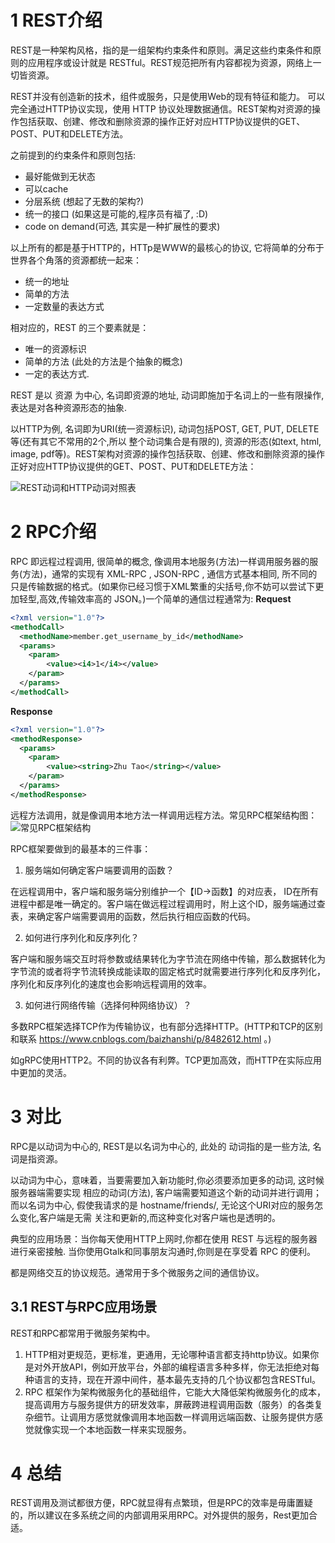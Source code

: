 # 1 REST介绍
REST是一种架构风格，指的是一组架构约束条件和原则。满足这些约束条件和原则的应用程序或设计就是 RESTful。REST规范把所有内容都视为资源，网络上一切皆资源。

REST并没有创造新的技术，组件或服务，只是使用Web的现有特征和能力。 可以完全通过HTTP协议实现，使用 HTTP 协议处理数据通信。REST架构对资源的操作包括获取、创建、修改和删除资源的操作正好对应HTTP协议提供的GET、POST、PUT和DELETE方法。

之前提到的约束条件和原则包括:
* 最好能做到无状态
* 可以cache
* 分层系统 (想起了无数的架构?)
* 统一的接口 (如果这是可能的,程序员有福了, :D)
* code on demand(可选, 其实是一种扩展性的要求)

以上所有的都是基于HTTP的，HTTp是WWW的最核心的协议, 它将简单的分布于世界各个角落的资源都统一起来：
* 统一的地址
* 简单的方法
* 一定数量的表达方式

相对应的，REST 的三个要素就是：
* 唯一的资源标识
* 简单的方法 (此处的方法是个抽象的概念)
* 一定的表达方式.

REST 是以 资源 为中心, 名词即资源的地址, 动词即施加于名词上的一些有限操作, 表达是对各种资源形态的抽象.

以HTTP为例, 名词即为URI(统一资源标识), 动词包括POST, GET, PUT, DELETE等(还有其它不常用的2个,所以 整个动词集合是有限的), 资源的形态(如text, html, image, pdf等)。REST架构对资源的操作包括获取、创建、修改和删除资源的操作正好对应HTTP协议提供的GET、POST、PUT和DELETE方法：

![REST动词和HTTP动词对照表](https://ss1.baidu.com/6ONXsjip0QIZ8tyhnq/it/u=137802124,3403121526&fm=173&app=49&f=JPEG?w=640&h=321&s=E1158F7415F84C2D0ED055CB0200A0B9)


# 2 RPC介绍
RPC 即远程过程调用, 很简单的概念, 像调用本地服务(方法)一样调用服务器的服务(方法)，通常的实现有 XML-RPC , JSON-RPC , 通信方式基本相同, 所不同的只是传输数据的格式。(如果你已经习惯于XML繁重的尖括号,你不妨可以尝试下更加轻型,高效,传输效率高的 JSON。)一个简单的通信过程通常为:
**Request**
```xml
<?xml version="1.0"?>
<methodCall>
  <methodName>member.get_username_by_id</methodName>
  <params>
    <param>
        <value><i4>1</i4></value>
    </param>
  </params>
</methodCall>
```
**Response**
```xml
<?xml version="1.0"?>
<methodResponse>
  <params>
    <param>
        <value><string>Zhu Tao</string></value>
    </param>
  </params>
</methodResponse>
```
远程方法调用，就是像调用本地方法一样调用远程方法。常见RPC框架结构图：
![常见RPC框架结构](https://ss0.baidu.com/6ONWsjip0QIZ8tyhnq/it/u=1796673822,345432463&fm=173&app=49&f=JPEG?w=640&h=384&s=D800DF141BF6448A137188C8030080B1)

RPC框架要做到的最基本的三件事：
1. 服务端如何确定客户端要调用的函数？

在远程调用中，客户端和服务端分别维护一个【ID->函数】的对应表， ID在所有进程中都是唯一确定的。客户端在做远程过程调用时，附上这个ID，服务端通过查表，来确定客户端需要调用的函数，然后执行相应函数的代码。

2. 如何进行序列化和反序列化？

客户端和服务端交互时将参数或结果转化为字节流在网络中传输，那么数据转化为字节流的或者将字节流转换成能读取的固定格式时就需要进行序列化和反序列化，序列化和反序列化的速度也会影响远程调用的效率。

3. 如何进行网络传输（选择何种网络协议）？

多数RPC框架选择TCP作为传输协议，也有部分选择HTTP。(HTTP和TCP的区别和联系  https://www.cnblogs.com/baizhanshi/p/8482612.html 。)

如gRPC使用HTTP2。不同的协议各有利弊。TCP更加高效，而HTTP在实际应用中更加的灵活。

# 3 对比
RPC是以动词为中心的, REST是以名词为中心的, 此处的 动词指的是一些方法, 名词是指资源。

以动词为中心，意味着，当要需要加入新功能时,你必须要添加更多的动词, 这时候服务器端需要实现 相应的动词(方法), 客户端需要知道这个新的动词并进行调用；而以名词为中心, 假使我请求的是 hostname/friends/, 无论这个URI对应的服务怎么变化,客户端是无需 关注和更新的,而这种变化对客户端也是透明的。

典型的应用场景：当你每天使用HTTP上网时,你都在使用 REST 与远程的服务器进行亲密接触. 当你使用Gtalk和同事朋友沟通时,你则是在享受着 RPC 的便利。

都是网络交互的协议规范。通常用于多个微服务之间的通信协议。

## 3.1 REST与RPC应用场景
REST和RPC都常用于微服务架构中。
1. HTTP相对更规范，更标准，更通用，无论哪种语言都支持http协议。如果你是对外开放API，例如开放平台，外部的编程语言多种多样，你无法拒绝对每种语言的支持，现在开源中间件，基本最先支持的几个协议都包含RESTful。
2.  RPC 框架作为架构微服务化的基础组件，它能大大降低架构微服务化的成本，提高调用方与服务提供方的研发效率，屏蔽跨进程调用函数（服务）的各类复杂细节。让调用方感觉就像调用本地函数一样调用远端函数、让服务提供方感觉就像实现一个本地函数一样来实现服务。
# 4 总结
REST调用及测试都很方便，RPC就显得有点繁琐，但是RPC的效率是毋庸置疑的，所以建议在多系统之间的内部调用采用RPC。对外提供的服务，Rest更加合适。




